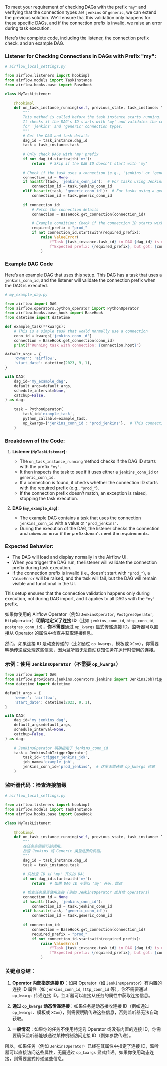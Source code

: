 To meet your requirement of checking DAGs with the prefix `"my"` and verifying that the connection types are `jenkins` or `generic`, we can extend the previous solution. We'll ensure that this validation only happens for these specific DAGs, and if the connection prefix is invalid, we raise an error during task execution.

Here’s the complete code, including the listener, the connection prefix check, and an example DAG.

### Listener for Checking Connections in DAGs with Prefix "my":

```python
# airflow_local_settings.py

from airflow.listeners import hookimpl
from airflow.models import TaskInstance
from airflow.hooks.base import BaseHook

class MyTaskListener:
    
    @hookimpl
    def on_task_instance_running(self, previous_state, task_instance: TaskInstance, session):
        """
        This method is called before the task instance starts running.
        It checks if the DAG's ID starts with 'my' and validates the connection prefixes
        for 'jenkins' and 'generic' connection types.
        """
        # Get the DAG and task details
        dag_id = task_instance.dag_id
        task = task_instance.task
        
        # Only check DAGs with 'my' prefix
        if not dag_id.startswith('my'):
            return  # Skip if the DAG ID doesn't start with 'my'
        
        # Check if the task uses a connection (e.g., 'jenkins' or 'generic')
        connection_id = None
        if hasattr(task, 'jenkins_conn_id'):  # For tasks using Jenkins connection
            connection_id = task.jenkins_conn_id
        elif hasattr(task, 'generic_conn_id'):  # For tasks using a generic connection
            connection_id = task.generic_conn_id
        
        if connection_id:
            # Fetch the connection details
            connection = BaseHook.get_connection(connection_id)

            # Example condition: Check if the connection ID starts with "prod_" (can be customized)
            required_prefix = "prod_"
            if not connection_id.startswith(required_prefix):
                raise ValueError(
                    f"Task {task_instance.task_id} in DAG {dag_id} is using an invalid connection prefix. "
                    f"Expected prefix: {required_prefix}, but got: {connection_id}"
                )
```

### Example DAG Code

Here’s an example DAG that uses this setup. This DAG has a task that uses a `jenkins_conn_id`, and the listener will validate the connection prefix when the DAG is executed.

```python
# my_example_dag.py

from airflow import DAG
from airflow.operators.python_operator import PythonOperator
from airflow.hooks.base_hook import BaseHook
from datetime import datetime

def example_task(**kwargs):
    # This is a simple task that would normally use a connection
    conn_id = kwargs['jenkins_conn_id']
    connection = BaseHook.get_connection(conn_id)
    print(f"Running task with connection: {connection.host}")

default_args = {
    'owner': 'airflow',
    'start_date': datetime(2023, 9, 1),
}

with DAG(
    dag_id='my_example_dag',
    default_args=default_args,
    schedule_interval=None,
    catchup=False,
) as dag:
    
    task = PythonOperator(
        task_id='example_task',
        python_callable=example_task,
        op_kwargs={'jenkins_conn_id': 'prod_jenkins'},  # This connection should have a 'prod_' prefix
    )
```

### Breakdown of the Code:
1. **Listener (`MyTaskListener`)**:
   - The `on_task_instance_running` method checks if the DAG ID starts with the prefix `"my"`.
   - It then inspects the task to see if it uses either a `jenkins_conn_id` or `generic_conn_id`.
   - If a connection is found, it checks whether the connection ID starts with the required prefix (e.g., `"prod_"`).
   - If the connection prefix doesn't match, an exception is raised, stopping the task execution.

2. **DAG (`my_example_dag`)**:
   - The example DAG contains a task that uses the connection `jenkins_conn_id` with a value of `'prod_jenkins'`.
   - During the execution of the DAG, the listener checks the connection and raises an error if the prefix doesn't meet the requirements.

### Expected Behavior:
- The DAG will load and display normally in the Airflow UI.
- When you trigger the DAG run, the listener will validate the connection prefix during task execution.
- If the connection prefix is invalid (i.e., doesn't start with `"prod_"`), a `ValueError` will be raised, and the task will fail, but the DAG will remain visible and functional in the UI.

This setup ensures that the connection validation happens only during execution, not during DAG import, and it applies to all DAGs with the `"my"` prefix.

如果你使用的 Airflow Operator（例如 `JenkinsOperator`, `PostgresOperator`, `HttpOperator`）**明确地定义了连接 ID**（比如 `jenkins_conn_id`, `http_conn_id`, `postgres_conn_id`），**你不需要**通过 `op_kwargs` 显式传递连接 ID。监听器可以直接从 Operator 的属性中检查并获取连接信息。

然而，如果连接 ID 是动态传递的（比如通过 `op_kwargs`、模板或 `XCom`），你需要明确传递或处理这些信息，因为监听器无法自动获知任务在运行时使用的连接。

### 示例：使用 `JenkinsOperator`（不需要 `op_kwargs`）

```python
from airflow import DAG
from airflow.providers.jenkins.operators.jenkins import JenkinsJobTriggerOperator
from datetime import datetime

default_args = {
    'owner': 'airflow',
    'start_date': datetime(2023, 9, 1),
}

with DAG(
    dag_id='my_jenkins_dag',
    default_args=default_args,
    schedule_interval=None,
    catchup=False,
) as dag:
    
    # JenkinsOperator 明确指定了 jenkins_conn_id
    task = JenkinsJobTriggerOperator(
        task_id='trigger_jenkins_job',
        job_name='example_job',
        jenkins_conn_id='prod_jenkins',  # 这里无需通过 op_kwargs 传递
    )
```

### 监听器代码：检查连接前缀

```python
# airflow_local_settings.py

from airflow.listeners import hookimpl
from airflow.models import TaskInstance
from airflow.hooks.base import BaseHook

class MyTaskListener:
    
    @hookimpl
    def on_task_instance_running(self, previous_state, task_instance: TaskInstance, session):
        """
        在任务实例运行前调用。
        检查 Jenkins 或 Generic 类型连接的前缀。
        """
        dag_id = task_instance.dag_id
        task = task_instance.task
        
        # 只检查 ID 以 'my' 开头的 DAG
        if not dag_id.startswith('my'):
            return  # 如果 DAG ID 不是以 'my' 开头，跳过
        
        # 检查任务是否使用连接 (例如 JenkinsOperator 或其他 operators)
        connection_id = None
        if hasattr(task, 'jenkins_conn_id'):
            connection_id = task.jenkins_conn_id
        elif hasattr(task, 'generic_conn_id'):
            connection_id = task.generic_conn_id
        
        if connection_id:
            connection = BaseHook.get_connection(connection_id)
            required_prefix = "prod_"
            if not connection_id.startswith(required_prefix):
                raise ValueError(
                    f"Task {task_instance.task_id} in DAG {dag_id} is using an invalid connection prefix. "
                    f"Expected prefix: {required_prefix}, but got: {connection_id}"
                )
```

### 关键点总结：
1. **Operator 内部指定连接 ID**：如果 Operator（如 `JenkinsOperator`）有内置的连接 ID 属性（如 `jenkins_conn_id`, `http_conn_id` 等），你不需要通过 `op_kwargs` 传递连接 ID。监听器可以直接从任务的属性中获取连接信息。

2. **通过 `op_kwargs` 动态传递连接**：如果任务是动态接收连接 ID（例如通过 `op_kwargs`、模板或 `XCom`），则需要明确传递这些信息，否则监听器无法自动获取。

3. **一般情况**：如果你的任务不使用特定的 Operator 或没有内置的连接 ID，你需要确保监听器能够通过某种机制访问连接 ID（例如参数传递）。

所以，如果任务（例如 `JenkinsOperator`）已经在其属性中指定了连接 ID，监听器可以直接访问这些属性，无需通过 `op_kwargs` 显式传递。如果你使用动态连接，则需要显式传递这些信息。
